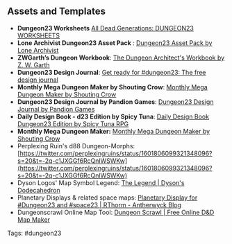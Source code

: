 ## Assets and Templates
- **Dungeon23 Worksheets** [All Dead Generations: DUNGEON23 WORKSHEETS](https://alldeadgenerations.blogspot.com/2022/12/dungeon23-worksheets.html#more)
- **Lone Archivist Dungeon23 Asset Pack** : [Dungeon23 Asset Pack by Lone Archivist](https://lonearchivist.itch.io/dungeon23)
- **ZWGarth’s Dungeon Workbook**: [The Dungeon Architect's Workbook by Z. W. Garth](https://zwgarth.itch.io/dungeon-workbook)
- **Dungeon23 Design Journal**: [Get ready for #dungeon23: The free design journal](https://pandiongames.substack.com/p/get-ready-for-dungeon23-the-free?utm_source=twitter&utm_campaign=auto_share&r=18ul2d)  
- **Monthly Mega Dungeon Maker by Shouting Crow**: [Monthly Mega Dungeon Maker by Shouting Crow](https://shoutingcrow.itch.io/monthly-mega-dungeon-maker)  
- **Dungeon23 Design Journal by Pandion Games**: [Dungeon23 Design Journal by Pandion Games](https://pandiongames.itch.io/dungeon23-journal)  
- **Daily Design Book - d23 Edition by Spicy Tuna**: [Daily Design Book Dungeon23 Edition by Spicy Tuna RPG](https://spicytunarpg.itch.io/daily-design-book-dungeon23-edition)  
- **Monthly Mega Dungeon Maker:** [Monthly Mega Dungeon Maker by Shouting Crow](https://shoutingcrow.itch.io/monthly-mega-dungeon-maker)
- Perplexing Ruin's d88 Dungeon-Morphs: [https://twitter.com/perplexingruins/status/1601806099321348096?s=20&t=-2q-c1JXGGf6RcQnlWSWKw](https://twitter.com/perplexingruins/status/1601806099321348096?s=20&t=-2q-c1JXGGf6RcQnlWSWKw)  
- Dyson Logos' Map Symbol Legend: [The Legend | Dyson's Dodecahedron](https://dysonlogos.blog/2020/09/22/the-legend/)  
- Planetary Displays & related space maps: [Planetary Display for #Dungeon23 and #space23 | RThorm - Antherwyck Blog](https://rthorm.wordpress.com/2022/12/10/planetary-display-for-dungeon23-and-space23/)  
- Dungeonscrawl Online Map Tool: [Dungeon Scrawl | Free Online D&D Map Maker](https://dungeonscrawl.com)  



Tags: #dungeon23